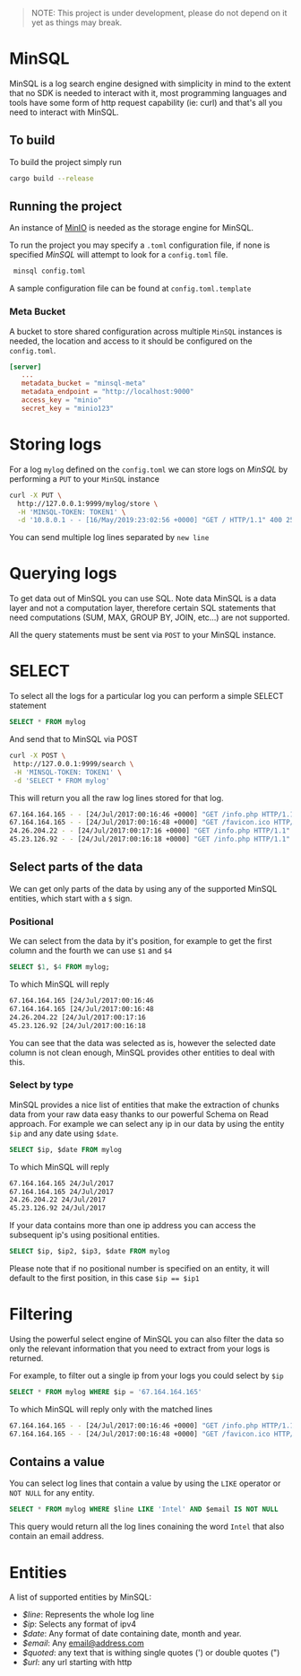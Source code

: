 > NOTE: This project is under development, please do not depend on it yet as things may break.

# MinSQL

MinSQL is a log search engine designed with simplicity in mind to the extent that no SDK is needed to interact with it, most programming languages and tools have some form of http request capability (ie: curl) and that's all you need to interact with MinSQL. 

## To build

To build the project simply run 
```bash
cargo build --release
```

## Running the project

An instance of [MinIO](https://github.com/minio/minio) is needed as the storage engine for MinSQL.

To run the project you may specify a `.toml` configuration file, if none is specified *MinSQL* will attempt to look for a `config.toml` file.
```bash
 minsql config.toml
```
A sample configuration file can be found at `config.toml.template`

### Meta Bucket

A bucket to store shared configuration across multiple `MinSQL` instances is needed, the location and access to it should be configured on the `config.toml`.

````toml
[server]
   ...
   metadata_bucket = "minsql-meta"
   metadata_endpoint = "http://localhost:9000"
   access_key = "minio"
   secret_key = "minio123"
````

# Storing logs
For a log `mylog` defined on the `config.toml` we can store logs on *MinSQL* by performing a `PUT` to your `MinSQL` instance

```bash
curl -X PUT \
  http://127.0.0.1:9999/mylog/store \
  -H 'MINSQL-TOKEN: TOKEN1' \
  -d '10.8.0.1 - - [16/May/2019:23:02:56 +0000] "GET / HTTP/1.1" 400 256 "-" "Mozilla/5.0 (Windows NT 6.1; WOW64; rv:52.0) Gecko/20100101 Firefox/52.0"'
```

You can send multiple log lines separated by `new line`

# Querying logs

To get data out of MinSQL you can use SQL. Note data MinSQL is a data layer and not a computation layer, therefore certain SQL statements that need computations (SUM, MAX, GROUP BY, JOIN, etc...) are not supported.

All the query statements must be sent via `POST` to your MinSQL instance.

# SELECT
To select all the logs for a particular log you can perform a simple SELECT statement
 ```sql
 SELECT * FROM mylog
 ```
 And send that to MinSQL via POST
 ```bash
curl -X POST \
  http://127.0.0.1:9999/search \
  -H 'MINSQL-TOKEN: TOKEN1' \
  -d 'SELECT * FROM mylog'
```

This will return you all the raw log lines stored for that log.
```bash
67.164.164.165 - - [24/Jul/2017:00:16:46 +0000] "GET /info.php HTTP/1.1" 200 24564 "-" "Mozilla/5.0 (Macintosh; Intel Mac OS X 10_12_4) AppleWebKit/537.36 (KHTML, like Gecko) Chrome/59.0.3071.115 Safari/537.36"
67.164.164.165 - - [24/Jul/2017:00:16:48 +0000] "GET /favicon.ico HTTP/1.1" 404 209 "http://104.236.9.232/info.php" "Mozilla/5.0 (Macintosh; Intel Mac OS X 10_12_4) AppleWebKit/537.36 (KHTML, like Gecko) Chrome/59.0.3071.115 Safari/537.36"
24.26.204.22 - - [24/Jul/2017:00:17:16 +0000] "GET /info.php HTTP/1.1" 200 24579 "-" "Mozilla/5.0 (Macintosh; Intel Mac OS X 10_12_4) AppleWebKit/537.36 (KHTML, like Gecko) Chrome/59.0.3071.115 Safari/537.36"
45.23.126.92 - - [24/Jul/2017:00:16:18 +0000] "GET /info.php HTTP/1.1" 200 24589 "-" "Mozilla/5.0 (Macintosh; Intel Mac OS X 10_12_4) AppleWebKit/537.36 (KHTML, like Gecko) Chrome/59.0.3071.115 Safari/537.36"
```

## Select parts of the data
We can get only parts of the data by using any of the supported MinSQL entities, which start with a `$` sign.
### Positional 
We can select from the data by it's position, for example to get the first column and the fourth we can use `$1` and `$4`
```sql
SELECT $1, $4 FROM mylog;
```
To which MinSQL will reply 
```bash
67.164.164.165 [24/Jul/2017:00:16:46 
67.164.164.165 [24/Jul/2017:00:16:48
24.26.204.22 [24/Jul/2017:00:17:16
45.23.126.92 [24/Jul/2017:00:16:18
```

You can see that the data was selected as is, however the selected date column is not clean enough, MinSQL provides other entities to deal with this.

### Select by type

MinSQL provides a nice list of entities that make the extraction of chunks data from your raw data easy thanks to our powerful Schema on Read approach. For example we can select any ip in our data by using the entity `$ip` and any date using `$date`.
```sql
SELECT $ip, $date FROM mylog
```
To which MinSQL will reply
```bash
67.164.164.165 24/Jul/2017
67.164.164.165 24/Jul/2017
24.26.204.22 24/Jul/2017
45.23.126.92 24/Jul/2017
```

If your data contains more than one ip address you can access the subsequent ip's using positional entities.

```sql
SELECT $ip, $ip2, $ip3, $date FROM mylog
```

Please note that if no positional number is specified on an entity, it will default to the first position, in this case `$ip == $ip1`

# Filtering
Using the powerful select engine of MinSQL you can also filter the data so only the relevant information that you need to extract from your logs is returned.

For example, to filter out a single ip from your logs you could select by `$ip`

```sql
SELECT * FROM mylog WHERE $ip = '67.164.164.165'
```

To which MinSQL will reply only with the matched lines

```bash
67.164.164.165 - - [24/Jul/2017:00:16:46 +0000] "GET /info.php HTTP/1.1" 200 24564 "-" "Mozilla/5.0 (Macintosh; Intel Mac OS X 10_12_4) AppleWebKit/537.36 (KHTML, like Gecko) Chrome/59.0.3071.115 Safari/537.36"
67.164.164.165 - - [24/Jul/2017:00:16:48 +0000] "GET /favicon.ico HTTP/1.1" 404 209 "http://104.236.9.232/info.php" "Mozilla/5.0 (Macintosh; Intel Mac OS X 10_12_4) AppleWebKit/537.36 (KHTML, like Gecko) Chrome/59.0.3071.115 Safari/537.36"
```

## Contains a value

You can select log lines that contain a value by using the `LIKE` operator or `NOT NULL` for any entity.

```sql
SELECT * FROM mylog WHERE $line LIKE 'Intel' AND $email IS NOT NULL
```

This query would return all the log lines conaining the word `Intel` that also contain an email address.

# Entities

A list of supported entities by MinSQL:

* *$line*: Represents the whole log line
* *$ip*: Selects any format of ipv4
* *$date*: Any format of date containing date, month and year.
* *$email*: Any email@address.com
* *$quoted*: any text that is withing single quotes (') or double quotes (")
* *$url*: any url starting with http

